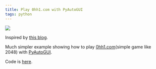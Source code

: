 ```yaml
---
title: Play 0hh1.com with PyAutoGUI
tags: python
---
```


<img src="https://dl.dropboxusercontent.com/u/1551217/0hh1.gif" style="max-width:480px;"/>

Inspired by [this blog](http://inventwithpython.com/blog/2014/12/17/programming-a-bot-to-play-the-sushi-go-round-flash-game/).

Much simpler example showing how to play [0hh1.com](http://0hh1.com)(simple game like 2048) with [PyAutoGUI](https://pyautogui.readthedocs.org/en/latest/).

Code is [here](https://gist.github.com/scturtle/9403534f32ff7a95dd3f).

